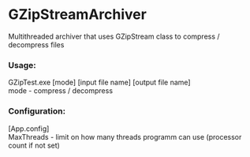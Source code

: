 # GZipStreamArchiver
Multithreaded archiver that uses GZipStream class to compress / decompress files
### Usage: 
GZipTest.exe [mode] [input file name] [output file name]<br>
mode - compress / decompress

### Configuration:
[App.config]<br>
MaxThreads - limit on how many threads programm can use (processor count if not set)
